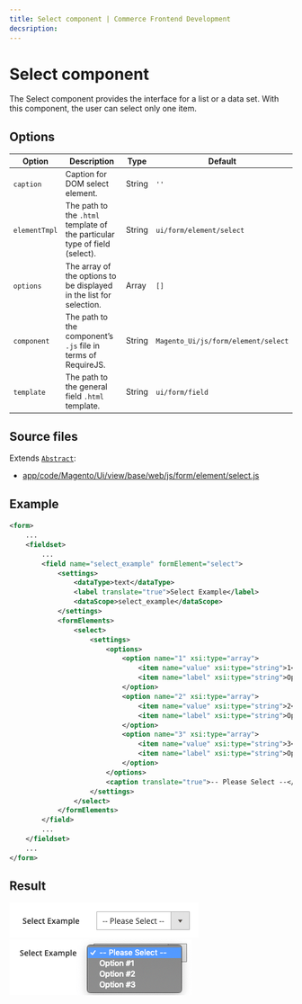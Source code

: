 ```yaml
---
title: Select component | Commerce Frontend Development
decsription:
---
```


# Select component

The Select component provides the interface for a list or a data set. With this component, the user can select only one item.

## Options

| Option | Description | Type | Default |
| --- | --- | --- | --- |
| `caption` | Caption for DOM select element. | String | `''` |
| `elementTmpl` | The path to the `.html` template of the particular type of field (select). | String | `ui/form/element/select` |
| `options` | The array of the options to be displayed in the list for selection. | Array | `[]` |
| `component` | The path to the component’s `.js` file in terms of RequireJS. | String | `Magento_Ui/js/form/element/select` |
| `template` | The path to the general field `.html` template. | String | `ui/form/field` |

## Source files

Extends [`Abstract`](https://github.com/magento/magento2/blob/2.4/app/code/Magento/Ui/view/base/web/js/form/element/abstract.js):

-  [app/code/Magento/Ui/view/base/web/js/form/element/select.js](https://github.com/magento/magento2/blob/2.4/app/code/Magento/Ui/view/base/web/js/form/element/select.js)

## Example

```xml
<form>
    ...
    <fieldset>
        ...
        <field name="select_example" formElement="select">
            <settings>
                <dataType>text</dataType>
                <label translate="true">Select Example</label>
                <dataScope>select_example</dataScope>
            </settings>
            <formElements>
                <select>
                    <settings>
                        <options>
                            <option name="1" xsi:type="array">
                                <item name="value" xsi:type="string">1</item>
                                <item name="label" xsi:type="string">Option #1</item>
                            </option>
                            <option name="2" xsi:type="array">
                                <item name="value" xsi:type="string">2</item>
                                <item name="label" xsi:type="string">Option #2</item>
                            </option>
                            <option name="3" xsi:type="array">
                                <item name="value" xsi:type="string">3</item>
                                <item name="label" xsi:type="string">Option #3</item>
                            </option>
                        </options>
                        <caption translate="true">-- Please Select --</caption>
                    </settings>
                </select>
            </formElements>
        </field>
        ...
    </fieldset>
    ...
</form>
```

## Result

![Select Component Example](../_images/ui-components/ui-select-result.png)
![Select Component Options Example](../_images/ui-components/ui-select-options-result.png)
